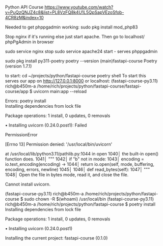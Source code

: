 Python API Course
https://www.youtube.com/watch?v=PuQzQNJZ4c8&list=PL8VzFQ8k4U1L5QpSapVEzoSfob-4CR8zM&index=10

Needed to get phppgadmin working:
sudo pkg install mod_php83

Stop nginx if it's running else just start apache.
Then go to localhost/ phpPgAdmin in browser 

sudo service nginx stop
sudo service apache24 start - serves phppgadmin

sudo pkg install py311-poetry
poetry --version                (main)fastapi-course
Poetry (version 1.7.1)

to start: 
cd ~/projects/python/fastapi-course
poetry shell
To start this serves our app on http://127.0.0.1:8000 or localhost:
(fastapi-course-py3.11) rich@b450m-a /home/rich/projects/python/fastapi-course/fastapi-course/app $ uvicorn main:app --reload                                                                                       

Errors:
poetry install     
Installing dependencies from lock file

Package operations: 1 install, 0 updates, 0 removals

  • Installing uvicorn (0.24.0.post1): Failed

  PermissionError

  [Errno 13] Permission denied: '/usr/local/bin/uvicorn'

  at /usr/local/lib/python3.11/pathlib.py:1044 in open
      1040│         the built-in open() function does.
      1041│         """
      1042│         if "b" not in mode:
      1043│             encoding = io.text_encoding(encoding)
    → 1044│         return io.open(self, mode, buffering, encoding, errors, newline)
      1045│ 
      1046│     def read_bytes(self):
      1047│         """
      1048│         Open the file in bytes mode, read it, and close the file.

Cannot install uvicorn.

(fastapi-course-py3.11) rich@b450m-a /home/rich/projects/python/fastapi-course $ sudo chown -R $(whoami) /usr/local/bin
(fastapi-course-py3.11) rich@b450m-a /home/rich/projects/python/fastapi-course $ poetry install
Installing dependencies from lock file

Package operations: 1 install, 0 updates, 0 removals

  • Installing uvicorn (0.24.0.post1)

Installing the current project: fastapi-course (0.1.0)
